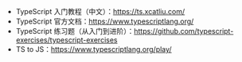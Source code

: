  - TypeScript 入门教程（中文）：https://ts.xcatliu.com/
 - TypeScript 官方文档：https://www.typescriptlang.org/
 - TypeScript 练习题（从入门到进阶）：https://github.com/typescript-exercises/typescript-exercises
 - TS to JS：https://www.typescriptlang.org/play/
